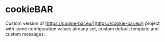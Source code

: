 cookieBAR
=============

Custom version of [https://cookie-bar.eu/](https://cookie-bar.eu/) project with some configuration values already set, custom default template and custom messages.

